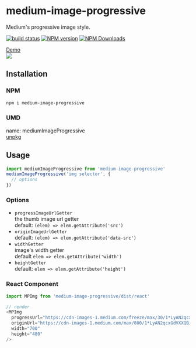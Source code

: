 # medium-image-progressive
Medium's progressive image style.

[![build status](https://img.shields.io/travis/imcuttle/medium-image-progressive/master.svg?style=flat-square)](https://travis-ci.org/imcuttle/medium-image-progressive)
[![NPM version](https://img.shields.io/npm/v/medium-image-progressive.svg?style=flat-square)](https://www.npmjs.com/package/medium-image-progressive)
[![NPM Downloads](https://img.shields.io/npm/dm/medium-image-progressive.svg?style=flat-square&maxAge=43200)](https://www.npmjs.com/package/medium-image-progressive)

[Demo](https://imcuttle.github.io/medium-image-progressive/)  
![](./snapshot.gif)

## Installation
### NPM
```bash
npm i medium-image-progressive
```
### UMD

name: mediumImageProgressive  
[unpkg](https://unpkg.com/medium-image-progressive)

## Usage

```javascript
import mediumImageProgressive from 'medium-image-progressive'
mediumImageProgressive('img selector', {
  // options
})
```

### Options
- `progressImageUrlGetter` <function>  
  the thumb image url getter  
  default: `(elem) => elem.getAttribute('src')`
- `originImageUrlGetter` <function>  
  default: `(elem) => elem.getAttribute('data-src')`
- `widthGetter`  <function>    
  image's width getter  
  default `elem => elem.getAttribute('width')`
- `heightGetter`  <function>  
  default: `elem => elem.getAttribute('height')`

### React Component

```javascript
import MPImg from 'medium-image-progressive/dist/react'

// render
<MPImg
  progressUrl="https://cdn-images-1.medium.com/freeze/max/30/1*LyAN2qcxGdVXXQBiV7IuGQ.jpeg?q=20"
  originUrl="https://cdn-images-1.medium.com/max/800/1*LyAN2qcxGdVXXQBiV7IuGQ.jpeg"
  width="700"
  height="480"
/>

```
